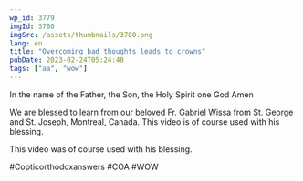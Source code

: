 ```yaml
---
wp_id: 3779
imgId: 3780
imgSrc: /assets/thumbnails/3780.png
lang: en
title: "Overcoming bad thoughts leads to crowns"
pubDate: 2023-02-24T05:24:48
tags: ["aa", "wow"]
---
```

<!-- page: 6 -->

<p>In the name of the Father, the Son, the Holy Spirit one God Amen</p>
<p>We are blessed to learn from our beloved Fr. Gabriel Wissa from St. George and St. Joseph, Montreal, Canada. This video is of course used with his blessing.</p>
<p>This video was of course used with his blessing.</p>
<p>#Copticorthodoxanswers #COA #WOW</p>
